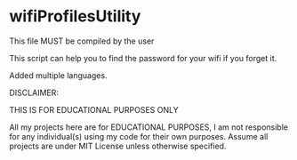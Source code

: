 # wifiProfilesUtility


This file MUST be compiled by the user

This script can help you to find the password for your wifi if you forget it.

Added multiple languages.

DISCLAIMER:

THIS IS FOR EDUCATIONAL PURPOSES ONLY

All my projects here are for EDUCATIONAL PURPOSES, I am not responsible for any individual(s) using my code for their own purposes. Assume all projects are under MIT License unless otherwise specified.


